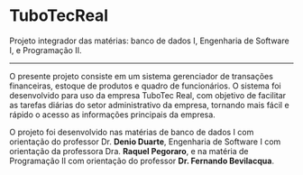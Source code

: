 # TuboTecReal
Projeto integrador das matérias: banco de dados I, Engenharia de Software I, e Programação II.

<hr>

<p>O presente projeto consiste em um sistema gerenciador de transações financeiras, estoque de produtos e quadro de funcionários. O sistema foi desenvolvido para uso da empresa TuboTec Real, com objetivo de facilitar as tarefas diárias do setor administrativo da empresa, tornando mais fácil e rápido o acesso as informações principais da empresa.</p>

<p>O projeto foi desenvolvido nas matérias de banco de dados I com orientação do professor Dr. <strong>Denio Duarte</strong>, Engenharia de Software I com orientação da professora Dra. <strong>Raquel Pegoraro</strong>, e na matéria de Programação II com orientação do professor <strong>Dr. Fernando Bevilacqua</strong>.</p><br>

